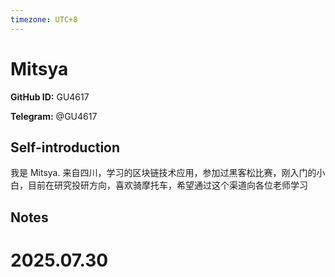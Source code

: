 ```yaml
---
timezone: UTC+8
---
```


# Mitsya

**GitHub ID:** GU4617

**Telegram:** @GU4617

## Self-introduction

我是 Mitsya. 来自四川，学习的区块链技术应用，参加过黑客松比赛，刚入门的小白，目前在研究投研方向，喜欢骑摩托车，希望通过这个渠道向各位老师学习

## Notes

<!-- Content_START -->

# 2025.07.30


<!-- Content_END -->
